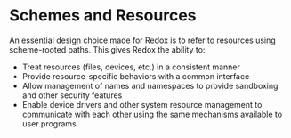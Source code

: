 # Schemes and Resources

An essential design choice made for Redox is to refer to resources using scheme-rooted paths.
This gives Redox the ability to:

- Treat resources (files, devices, etc.) in a consistent manner
- Provide resource-specific behaviors with a common interface
- Allow management of names and namespaces to provide sandboxing and other security features
- Enable device drivers and other system resource management to communicate with each other using the same mechanisms available to user programs
